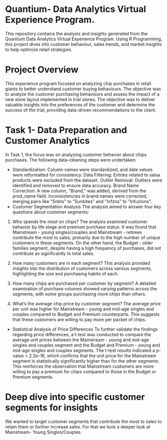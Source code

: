 # Quantium- Data Analytics Virtual Experience Program.
This repository contains the analysis and insights generated from the Quantium Data Analytics Virtual Experience Program. Using R Programming, this project dives into customer behaviour, sales trends, and market insights to help optimize retail strategies. 

# Project Overview
This experience program focused on analyzing chip purchases in retail giants to better understand customer buying behaviours. The objective was to analyze the customer purchasing behaviours and assess the impact of a new store layout implemented in trial stores. The objective was to deliver valuable insights into the preferences of the customer and determine the success of the trial, providing data-driven recommendations to the client.

# Task 1- Data Preparation and Customer Analytics
In Task 1, the focus was on analyzing customer behavior about chips purchases. The following data-cleaning steps were undertaken:

* Standardization: Column names were standardized, and date values were reformatted for consistency.
Data Filtering: Entries related to salsa products were excluded from the dataset.
Outlier Removal: Outliers were identified and removed to ensure data accuracy.
Brand Name Correction: A new column, "Brand," was added, derived from the prod_name field. Inconsistencies in brand names were corrected, merging pairs like "Snbts" to "Sunbites" and "Infzns" to "Infuzions".
* Customer Segmentation Analysis
The analysis aimed to answer four key questions about customer segments:

1. Who spends the most on chips?
The analysis examined customer behavior by life stage and premium purchase status. It was found that Mainstream - young singles/couples and Mainstream - retirees contribute the most to sales, primarily due to the high number of unique customers in these segments. On the other hand, the Budget - older families segment, despite having a high frequency of purchases, did not contribute as significantly to total sales.

2. How many customers are in each segment?
This analysis provided insights into the distribution of customers across various segments, highlighting the size and purchasing habits of each.

3. How many chips are purchased per customer by segment?
A detailed examination of purchase volumes showed varying patterns across the segments, with some groups purchasing more chips than others.

4. What’s the average chip price by customer segment?
The average price per unit was higher for Mainstream - young and mid-age singles and couples compared to Budget and Premium counterparts. This suggests that these customers are willing to pay more per packet of chips.

* Statistical Analysis of Price Differences
To further validate the findings regarding price differences, a t-test was conducted to compare the average unit prices between the Mainstream - young and mid-age singles and couples segment and the Budget and Premium - young and mid-age singles and couples segments. The t-test results indicated a p-value < 2.2e-16, which confirms that the unit price for the Mainstream segment is statistically significantly higher than for the other segments. This reinforces the observation that Mainstream customers are more willing to pay a premium for chips compared to those in the Budget or Premium segments.

# Deep dive into specific customer segments for insights 
We wanted to target customer segments that contribute the most to sales to retain them or further increase sales. For that we took a deeper look at Mainstream- Young Singles/Couples. 

